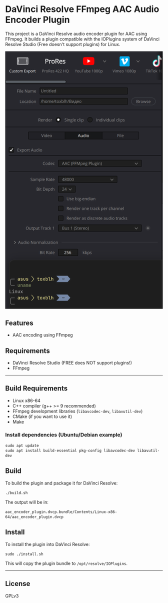 # DaVinci Resolve FFmpeg AAC Audio Encoder Plugin

This project is a DaVinci Resolve audio encoder plugin for AAC using FFmpeg. 
It builds a plugin compatible with the IOPlugins system of DaVinci Resolve Studio (Free doesn't support plugins) for Linux.

![](./image.png)

## Features
- AAC encoding using FFmpeg

## Requirements
- DaVinci Resolve Studio (FREE does NOT support plugins!)
- FFmpeg

------------

## Build Requirements
- Linux x86-64
- C++ compiler (g++ >= 9 recommended)
- FFmpeg development libraries (`libavcodec-dev`, `libavutil-dev`)
- CMake (if you want to use it)
- Make

### Install dependencies (Ubuntu/Debian example)
```
sudo apt update
sudo apt install build-essential pkg-config libavcodec-dev libavutil-dev
```

## Build

To build the plugin and package it for DaVinci Resolve:

```
./build.sh
```

The output will be in:
```
aac_encoder_plugin.dvcp.bundle/Contents/Linux-x86-64/aac_encoder_plugin.dvcp
```

## Install

To install the plugin into DaVinci Resolve:

```
sudo ./install.sh
```

This will copy the plugin bundle to `/opt/resolve/IOPlugins`.

---

## License
GPLv3
